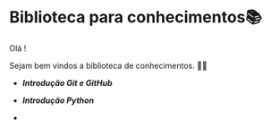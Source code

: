 # Biblioteca para conhecimentos:books:

Olá !

Sejam bem vindos a biblioteca de conhecimentos. :man::woman:



- ***Introdução Git e GitHub***

- ***Introdução Python***

- 

  

